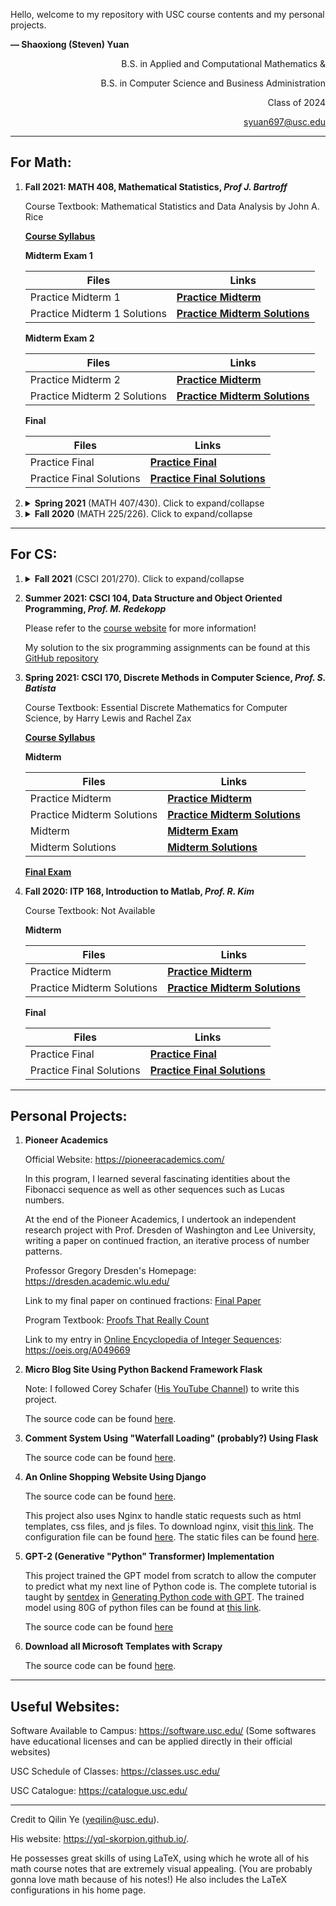 Hello, welcome to my repository with USC course contents and my personal projects.

**— Shaoxiong (Steven) Yuan**

<p style="text-align:right;">B.S. in Applied and Computational Mathematics &</p> 

<p style="text-align:right;">B.S. in Computer Science and Business Administration</p>

<p style="text-align:right;">Class of 2024</p>

<p style="text-align:right;"><a href=mailto:syuan697@usc.edu>syuan697@usc.edu</a></p>

---

## For Math: 

1. **Fall 2021: MATH 408, Mathematical Statistics, *Prof J. Bartroff***

   Course Textbook: Mathematical Statistics and Data Analysis by John A. Rice

   [**Course Syllabus**](https://ShaoxiongYuan.github.io/Files/USC/2021_Fall/MATH_408/syllabus.pdf)

   **Midterm Exam 1**
      
      | Files                      | Links |
      | -------------------------- | ----- |
      | Practice Midterm 1          | [**Practice Midterm**](https://ShaoxiongYuan.github.io/Files/USC/2021_Fall/MATH_408/mtI2021F_prac.pdf)      |
      | Practice Midterm 1 Solutions | [**Practice Midterm Solutions**](https://ShaoxiongYuan.github.io/Files/USC/2021_Fall/MATH_408/mtI2021F_prac_soln.pdf)      |

   **Midterm Exam 2**

      | Files                      | Links |
      | -------------------------- | ----- |
      | Practice Midterm 2          | [**Practice Midterm**](https://ShaoxiongYuan.github.io/Files/USC/2021_Fall/MATH_408/mtII2021F_prac.pdf)      |
      | Practice Midterm 2 Solutions | [**Practice Midterm Solutions**](https://ShaoxiongYuan.github.io/Files/USC/2021_Fall/MATH_408/mtII2021F_prac_soln.pdf)      |

   **Final**

      | Files                      | Links |
      | -------------------------- | ----- |
      | Practice Final           | [**Practice Final**](https://ShaoxiongYuan.github.io/Files/USC/2021_Fall/MATH_408/final2021F_prac.pdf)      |
      | Practice Final Solutions | [**Practice Final Solutions**](https://ShaoxiongYuan.github.io/Files/USC/2021_Fall/MATH_408/final2021F_prac_soln.pdf)      |

2. <details><summary> <b>Spring 2021</b> (MATH 407/430). Click to expand/collapse</summary><p>

   1. **MATH 407, Probability Theory, *Prof. J. Fulman***
   
      There are 38 lecture notes, but the final only covers 1 through 19. There are some practice problems after lecture 19. 
   
      Course Textbook: A First Course in Probability (9th edition)
   
      [**All Lecture Notes**](https://ShaoxiongYuan.github.io/Files/USC/2021_Spring/MATH_407/MATH_407_Notes.pdf)

      [**Quiz 1**](https://ShaoxiongYuan.github.io/Files/USC/2021_Spring/MATH_407/407Quiz1.pdf)

      [**Quiz 2**](https://ShaoxiongYuan.github.io/Files/USC/2021_Spring/MATH_407/407Quiz2.pdf)
   
      [**Midterm Exam**](https://ShaoxiongYuan.github.io/Files/USC/2021_Spring/MATH_407/407Midterm1.pdf)
   
      [**Final Exam with Solution**](https://ShaoxiongYuan.github.io/Files/USC/2021_Spring/MATH_407/407Final.pdf)
   
   2. **MATH 430, Number Theory, *Prof. P. Tokorcheck***
   
      Professor Paul Tokorcheck taught this class in a very good fashion. Although "Number Theory" sounds intimidating, but it is not. The course content, though abstract, was greatly demonstrated and proved by the instructor. He was also kind enough to write a recommendation letter for the Continuing Students Scholarship.
      
      Course Textbook: Elementary Number Theory by David M. Burton

      Additional Useful Reference: [**Book of Proof**](https://ShaoxiongYuan.github.io/Files/USC/2021_Spring/MATH_430/Book_of_Proof.pdf)
      
      Note: This class has no official lecture notes, but one good way to refer to the content is through the textbook.
      
      [**Course Syllabus**](https://ShaoxiongYuan.github.io/Files/USC/2021_Spring/MATH_430/21Spring_Math430_Syllabus.pdf)
      
      [**Exercise List**](https://ShaoxiongYuan.github.io/Files/USC/2021_Spring/MATH_430/Math430_ExerciseList.pdf)
      
      [**Midterm Exam 1**](https://ShaoxiongYuan.github.io/Files/USC/2021_Spring/MATH_430/21Spring_430_Exam1.pdf)

      [**Midterm Exam 2**](https://ShaoxiongYuan.github.io/Files/USC/2021_Spring/MATH_430/21Spring_430_Exam2.pdf)
      
      [**Final Exam**](https://ShaoxiongYuan.github.io/Files/USC/2021_Spring/MATH_430/21Spring_430_Exam3.pdf)
   
3. <details><summary> <b>Fall 2020</b> (MATH 225/226). Click to expand/collapse</summary><p>
   
   1. **MATH 225, Linear Algebra and Differential Equation, *Prof. S. Kamienny***
   
      Course Textbook: Differential Equations and Linear Algebra by Stephen W. Goode
   
      [**All Lecture Notes**](https://ShaoxiongYuan.github.io/Files/USC/2020_Fall/MATH_225/MATH_225_Notes.pdf)
   
      [**Weekly Quizzes**](https://ShaoxiongYuan.github.io/Files/USC/2020_Fall/MATH_225/MATH_225_Quizzes.pdf)

      [**Practice Midterm**](https://ShaoxiongYuan.github.io/Files/USC/2020_Fall/MATH_225/practice_mid.pdf)
   
      [**Practice Final**](https://ShaoxiongYuan.github.io/Files/USC/2020_Fall/MATH_225/practice_final.pdf)
   
      [**Midterm Exam**](https://ShaoxiongYuan.github.io/Files/USC/2020_Fall/MATH_225/Math_225_Midterm.pdf)
   
      [**Final Exam**](https://ShaoxiongYuan.github.io/Files/USC/2020_Fall/MATH_225/MATH_225_final.pdf)
   
   2. **MATH 226, Calculus III (Multivariable Calculus), *Prof. N. Bottman***
   
      Course Textbook: Essential Calculus by James Stewart

      Useful Resources: [Symbolab](https://www.symbolab.com/)  |  [Wolfram|Alpha](https://www.wolframalpha.com/)  |  [Mathematica Free Download for USC](https://software.usc.edu/mathematica/)

      **Lecture Notes**

      | Lecture Notes by Months | Links     |
      | ----------------------- | ---- |
      | August Lectures     | [**August**](https://ShaoxiongYuan.github.io/Files/USC/2020_Fall/MATH_226/Notes_Aug.pdf)     |
      | September Lectures      | [**September**](https://ShaoxiongYuan.github.io/Files/USC/2020_Fall/MATH_226/Notes_Sep.pdf)     |
      | October Lectures        | [**October**](https://ShaoxiongYuan.github.io/Files/USC/2020_Fall/MATH_226/Notes_Oct.pdf)     |
      | November Lectures       | [**November**](https://ShaoxiongYuan.github.io/Files/USC/2020_Fall/MATH_226/Notes_Nov.pdf)     |
      
      [**Exercise List**](https://ShaoxiongYuan.github.io/Files/USC/2020_Fall/MATH_226/exercise_list.pdf)
      
      **Midterm Exam 1**
      
      | Files                      | Links |
      | -------------------------- | ----- |
      | Practice Midterm 1          | [**Practice Midterm**](https://ShaoxiongYuan.github.io/Files/USC/2020_Fall/MATH_226/practice_midterm_1.pdf)      |
      | Practice Midterm 1 Solutions | [**Practice Midterm Solutions**](https://ShaoxiongYuan.github.io/Files/USC/2020_Fall/MATH_226/practice_solutions.pdf)      |
      | Midterm 1                  | [**Midterm**](https://ShaoxiongYuan.github.io/Files/USC/2020_Fall/MATH_226/midterm_1.pdf)      |
      | Midterm 1 Solutions        | [**Midterm Solutions**](https://ShaoxiongYuan.github.io/Files/USC/2020_Fall/MATH_226/midterm_1_solutions.pdf)      |

      **Midterm Exam 2**

      | Files                      | Links |
      | -------------------------- | ----- |
      | Practice Midterm 2          | [**Practice Midterm**](https://ShaoxiongYuan.github.io/Files/USC/2020_Fall/MATH_226/practice_midterm_2.pdf)      |
      | Practice Midterm 2 Solutions | [**Practice Midterm Solutions**](https://ShaoxiongYuan.github.io/Files/USC/2020_Fall/MATH_226/practice_midterm_2_solutions.pdf)      |
      | Midterm 2                  | [**Midterm**](https://ShaoxiongYuan.github.io/Files/USC/2020_Fall/MATH_226/midterm_2.pdf)      |
      | Midterm 2 Solutions        | [**Midterm Solutions**](https://ShaoxiongYuan.github.io/Files/USC/2020_Fall/MATH_226/midterm_2_solutions.pdf)      |
      
      [**Final Review**](https://ShaoxiongYuan.github.io/Files/USC/2020_Fall/MATH_226/final_review.pdf)

      [**Final Review Solutions**](https://ShaoxiongYuan.github.io/Files/USC/2020_Fall/MATH_226/final_review_sol.pdf)

      [**Final Exam**](https://ShaoxiongYuan.github.io/Files/USC/2020_Fall/MATH_226/226_final.pdf)

---

## For CS:
1. <details><summary> <b>Fall 2021</b> (CSCI 201/270). Click to expand/collapse</summary><p>

   1. **CSCI 201, Principles of Software Development, [*Prof. V. Adamchik*](https://viterbi-web.usc.edu/~adamchik/)**

      Course Textbook: Introduction to Java Programming and Data Structures by Y. Daniel Liang(12th edition)

      [**Course Syllabus**](https://ShaoxiongYuan.github.io/Files/USC/2021_Fall/CSCI_201/syllabus.pdf)

      [**Programming Assignment 1**](https://ShaoxiongYuan.github.io/Files/USC/2021_Fall/CSCI_201/PA1.pdf)

      [**Programming Assignment 2**](https://ShaoxiongYuan.github.io/Files/USC/2021_Fall/CSCI_201/PA2.pdf)

      My solution to the first two programming assignments can be found [here](https://ShaoxiongYuan.github.io/Files/USC/2021_Fall/CSCI_201/CSCI_201.zip)
   
   2. **CSCI 270, Introduction to Artificial Intelligence, [*Prof. S. Dughmi*](http://www.idm-lab.org/)**

      Please refer to the [course website](https://viterbi-web.usc.edu/~shaddin/cs270fa21/index.html) for more information!

      Course Textbook: Algorithm Design by Jon Kleinberg and Eva Tardos

2. **Summer 2021: CSCI 104, Data Structure and Object Oriented Programming, *Prof. M. Redekopp***

   Please refer to the [course website](https://bytes.usc.edu/cs104/) for more information!
   
   My solution to the six programming assignments can be found at this [GitHub repository](https://github.com/ShaoxiongYuan/csci104-homework)

3. **Spring 2021: CSCI 170, Discrete Methods in Computer Science, *Prof. S. Batista***

   Course Textbook: Essential Discrete Mathematics for Computer Science, by Harry Lewis and Rachel Zax

   [**Course Syllabus**](https://ShaoxiongYuan.github.io/Files/USC/2021_Spring/CSCI_170/syllabus170_sp2021.pdf)

   **Midterm**
   
   | Files                      | Links |
   | -------------------------- | ----- |
   | Practice Midterm           | [**Practice Midterm**](https://ShaoxiongYuan.github.io/Files/USC/2021_Spring/CSCI_170/practice_midterm.pdf)      |
   | Practice Midterm Solutions | [**Practice Midterm Solutions**](https://ShaoxiongYuan.github.io/Files/USC/2021_Spring/CSCI_170/practice_sol.pdf)      |
   | Midterm                    | [**Midterm Exam**](https://ShaoxiongYuan.github.io/Files/USC/2021_Spring/CSCI_170/midterm.pdf)      |
   | Midterm Solutions          | [**Midterm Solutions**](https://ShaoxiongYuan.github.io/Files/USC/2021_Spring/CSCI_170/midterm_sol.pdf)      |
   
   [**Final Exam**](https://ShaoxiongYuan.github.io/Files/USC/2021_Spring/CSCI_170/final.pdf)

4. **Fall 2020: ITP 168, Introduction to Matlab, *Prof. R. Kim***

   Course Textbook: Not Available

   **Midterm**

   | Files                      | Links |
   | -------------------------- | ----- |
   | Practice Midterm           | [**Practice Midterm**](https://ShaoxiongYuan.github.io/Files/USC/2020_Fall/ITP_168/midterm_practice.pdf)      |
   | Practice Midterm Solutions | [**Practice Midterm Solutions**](https://ShaoxiongYuan.github.io/Files/USC/2020_Fall/ITP_168/mp_ans.pdf)      |

   **Final**

   | Files                      | Links |
   | -------------------------- | ----- |
   | Practice Final           | [**Practice Final**](https://ShaoxiongYuan.github.io/Files/USC/2020_Fall/ITP_168/final_practice.pdf)      |
   | Practice Final Solutions | [**Practice Final Solutions**](https://ShaoxiongYuan.github.io/Files/USC/2020_Fall/ITP_168/fp_ans.pdf)      |
---

## Personal Projects:

1. **Pioneer Academics**

   Official Website: https://pioneeracademics.com/

   In this program, I learned several fascinating identities about the Fibonacci sequence as well as other sequences such as Lucas numbers.

   At the end of the Pioneer Academics, I undertook an independent research project with Prof. Dresden of Washington and Lee University, writing a paper on continued fraction, an iterative process of number patterns.

   Professor Gregory Dresden's Homepage: https://dresden.academic.wlu.edu/

   Link to my final paper on continued fractions: [Final Paper](https://arxiv.org/abs/1907.12459)

   Program Textbook: [Proofs That Really Count](https://ShaoxiongYuan.github.io/Files/Projects/Pioneer/textbook.pdf)

   Link to my entry in [Online Encyclopedia of Integer Sequences](https://oeis.org/): https://oeis.org/A049669

2. **Micro Blog Site Using Python Backend Framework Flask**

   Note: I followed Corey Schafer ([His YouTube Channel](https://www.youtube.com/c/Coreyms)) to write this project.

   The source code can be found [here](https://ShaoxiongYuan.github.io/Files/Projects/Flask_Blog.zip).
   
   <!-- I have also deployed it to the Internet following Corey's tutorials. The link to the blog website is https://www.myflaskblog.xyz. -->

3. **Comment System Using "Waterfall Loading" (probably?) Using Flask**

   The source code can be found [here](https://ShaoxiongYuan.github.io/Files/Projects/comment.zip).

4. **An Online Shopping Website Using Django**

   The source code can be found [here](https://ShaoxiongYuan.github.io/Files/Projects/dadashop/dadashop12.zip).

   This project also uses Nginx to handle static requests such as html templates, css files, and js files. To download nginx, visit [this link](http://nginx.org/en/download.html). The configuration file can be found [here](https://ShaoxiongYuan.github.io/Files/Projects/dadashop/nginx.conf). The static files can be found [here](https://ShaoxiongYuan.github.io/Files/Projects/dadashop/dadashop.zip).

5. **GPT-2 (Generative "Python" Transformer) Implementation**

   This project trained the GPT model from scratch to allow the computer to predict what my next line of Python code is. The complete tutorial is taught by [sentdex](https://www.youtube.com/channel/UCfzlCWGWYyIQ0aLC5w48gBQ) in [Generating Python code with GPT](https://www.youtube.com/channel/UCfzlCWGWYyIQ0aLC5w48gBQ). The trained model using 80G of python files can be found at [this link](https://huggingface.co/Sentdex/GPyT).

   The source code can be found [here](https://ShaoxiongYuan.github.io/Files/Projects/gpt-2.zip)

6. **Download all Microsoft Templates with Scrapy**

   The source code can be found [here](https://ShaoxiongYuan.github.io/Files/Projects/Microsoft.zip).
   
---

## Useful Websites:
   Software Available to Campus: https://software.usc.edu/ (Some softwares have educational licenses and can be applied directly in their official websites)

   USC Schedule of Classes: https://classes.usc.edu/

   USC Catalogue: https://catalogue.usc.edu/

---

Credit to Qilin Ye (yeqilin@usc.edu). 

His website: https://yql-skorpion.github.io/.

He possesses great skills of using LaTeX, using which he wrote all of his math course notes that are extremely visual appealing. (You are probably gonna love math because of his notes!) He also includes the LaTeX configurations in his home page.

